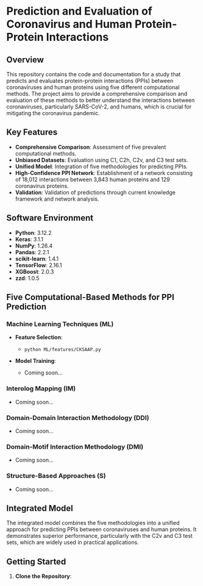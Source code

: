 # Prediction and Evaluation of Coronavirus and Human Protein-Protein Interactions

## Overview
This repository contains the code and documentation for a study that predicts and evaluates protein-protein interactions (PPIs) between coronaviruses and human proteins using five different computational methods. The project aims to provide a comprehensive comparison and evaluation of these methods to better understand the interactions between coronaviruses, particularly SARS-CoV-2, and humans, which is crucial for mitigating the coronavirus pandemic.

## Key Features
- **Comprehensive Comparison**: Assessment of five prevalent computational methods.
- **Unbiased Datasets**: Evaluation using C1, C2h, C2v, and C3 test sets.
- **Unified Model**: Integration of five methodologies for predicting PPIs.
- **High-Confidence PPI Network**: Establishment of a network consisting of 18,012 interactions between 3,843 human proteins and 129 coronavirus proteins.
- **Validation**: Validation of predictions through current knowledge framework and network analysis.

## Software Environment
- **Python**: 3.12.2
- **Keras**: 3.1.1
- **NumPy**: 1.26.4
- **Pandas**: 2.2.1
- **scikit-learn**: 1.4.1
- **TensorFlow**: 2.16.1
- **XGBoost**: 2.0.3
- **zzd**: 1.0.5

## Five Computational-Based Methods for PPI Prediction

### Machine Learning Techniques (ML)
- **Feature Selection**:
  - `python ML/features/CKSAAP.py`

- **Model Training**:
  - Coming soon...

### Interolog Mapping (IM)
- Coming soon...

### Domain-Domain Interaction Methodology (DDI)
- Coming soon...

### Domain-Motif Interaction Methodology (DMI)
- Coming soon...

### Structure-Based Approaches (S)
- Coming soon...

## Integrated Model
The integrated model combines the five methodologies into a unified approach for predicting PPIs between coronaviruses and human proteins. It demonstrates superior performance, particularly with the C2v and C3 test sets, which are widely used in practical applications.

## Getting Started
1. **Clone the Repository**:
